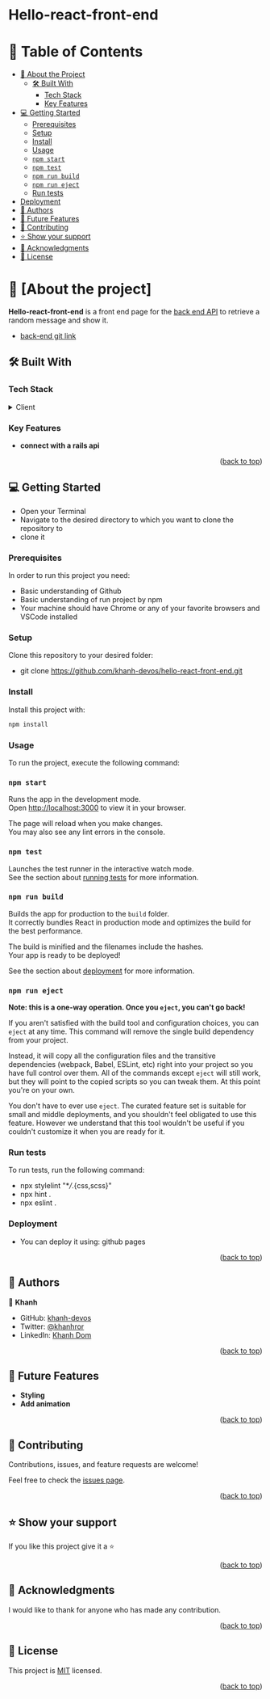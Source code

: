 # Hello-react-front-end 

<a name="readme-top"></a>

# 📗 Table of Contents

- [📖 About the Project](#about-project)
  - [🛠 Built With](#built-with)
    - [Tech Stack](#tech-stack)
    - [Key Features](#key-features)
  <!-- - [🚀 Live Demo & Video](#live-demo) -->
- [💻 Getting Started ](#-getting-started-)
  - [Prerequisites](#prerequisites)
  - [Setup](#setup)
  - [Install](#install)
  - [Usage](#usage)
  - [`npm start`](#npm-start)
  - [`npm test`](#npm-test)
  - [`npm run build`](#npm-run-build)
  - [`npm run eject`](#npm-run-eject)
  - [Run tests](#run-tests)
- [Deployment](#deployment)
- [👥 Authors ](#-authors-)
- [🔭 Future Features ](#-future-features-)
- [🤝 Contributing ](#-contributing-)
- [⭐️ Show your support ](#️-show-your-support-)
- [🙏 Acknowledgments ](#-acknowledgments-)
- [📝 License ](#-license-)

# 📖 [About the project] <a name="about-project"></a>

**Hello-react-front-end** is a front end page for the [back end API](http://127.0.0.1:3100/) to retrieve a random message and show it.
- [back-end git link](https://github.com/khanh-devos/hello-rails-back-end)


## 🛠 Built With <a name="built-with"></a>

### Tech Stack <a name="tech-stack"></a>

<details>
  <summary>Client</summary>
  <ul>
    <li><a href="#">React</a></li>
    <li><a href="#">Redux</a></li>
    <li><a href="#">Router</a></li>
  </ul>
</details>

<!-- Features -->

### Key Features <a name="key-features"></a>

- **connect with a rails api**

<p align="right">(<a href="#readme-top">back to top</a>)</p>

<!-- LIVE DEMO -->
<!-- 
## 🚀 Live Demo <a name="live-demo"></a>

- [Video Introduction](https://www.loom.com/share/a83cefa6b23444a5afba003ff8b78612?sid=16cf62cd-1bec-4bb9-8fe3-efac96fe5af4)

- [Live Demo Link](https://khanh-devos.github.io/re-cap-nobel/)

<p align="right">(<a href="#readme-top">back to top</a>)</p> -->

<!-- GETTING STARTED -->

## 💻 Getting Started <a name="getting-started"></a>

- Open your Terminal
- Navigate to the desired directory to which you want to clone the repository to
- clone it

### Prerequisites

In order to run this project you need:

- Basic understanding of Github
- Basic understanding of run project by npm
- Your machine should have Chrome or any of your favorite browsers and VSCode installed

### Setup

Clone this repository to your desired folder:

- git clone https://github.com/khanh-devos/hello-react-front-end.git

### Install

Install this project with:

```sh
npm install
```

### Usage

To run the project, execute the following command:

### `npm start`

Runs the app in the development mode.\
Open [http://localhost:3000](http://localhost:3000) to view it in your browser.

The page will reload when you make changes.\
You may also see any lint errors in the console.

### `npm test`

Launches the test runner in the interactive watch mode.\
See the section about [running tests](https://facebook.github.io/create-react-app/docs/running-tests) for more information.

### `npm run build`

Builds the app for production to the `build` folder.\
It correctly bundles React in production mode and optimizes the build for the best performance.

The build is minified and the filenames include the hashes.\
Your app is ready to be deployed!

See the section about [deployment](https://facebook.github.io/create-react-app/docs/deployment) for more information.

### `npm run eject`

**Note: this is a one-way operation. Once you `eject`, you can't go back!**

If you aren't satisfied with the build tool and configuration choices, you can `eject` at any time. This command will remove the single build dependency from your project.

Instead, it will copy all the configuration files and the transitive dependencies (webpack, Babel, ESLint, etc) right into your project so you have full control over them. All of the commands except `eject` will still work, but they will point to the copied scripts so you can tweak them. At this point you're on your own.

You don't have to ever use `eject`. The curated feature set is suitable for small and middle deployments, and you shouldn't feel obligated to use this feature. However we understand that this tool wouldn't be useful if you couldn't customize it when you are ready for it.

### Run tests

To run tests, run the following command:

- npx stylelint "\*_/_.{css,scss}"
- npx hint .
- npx eslint .

### Deployment

- You can deploy it using: github pages

<p align="right">(<a href="#readme-top">back to top</a>)</p>

<!-- AUTHORS -->

## 👥 Authors <a name="authors"></a>

👤 **Khanh**

- GitHub: [khanh-devos](https://github.com/khanh-devos)
- Twitter: [@khanhror](https://twitter.com/home?lang=en)
- LinkedIn: [Khanh Dom](https://www.linkedin.com/in/khanh-dom/)


<p align="right">(<a href="#readme-top">back to top</a>)</p>

<!-- FUTURE FEATURES -->

## 🔭 Future Features <a name="future-features"></a>

- **Styling**
- **Add animation**

<p align="right">(<a href="#readme-top">back to top</a>)</p>

<!-- CONTRIBUTING -->

## 🤝 Contributing <a name="contributing"></a>

Contributions, issues, and feature requests are welcome!

Feel free to check the [issues page](https://github.com/khanh-devos/re-cap-nobel.git/issues).

<p align="right">(<a href="#readme-top">back to top</a>)</p>

<!-- SUPPORT -->

## ⭐️ Show your support <a name="support"></a>

If you like this project give it a ⭐️

<p align="right">(<a href="#readme-top">back to top</a>)</p>

<!-- ACKNOWLEDGEMENTS -->

## 🙏 Acknowledgments <a name="acknowledgements"></a>

I would like to thank for anyone who has made any contribution.

<p align="right">(<a href="#readme-top">back to top</a>)</p>

<!-- LICENSE -->

## 📝 License <a name="license"></a>

This project is [MIT](./LICENSE) licensed.

<p align="right">(<a href="#readme-top">back to top</a>)</p>

<a name="readme-top"></a>